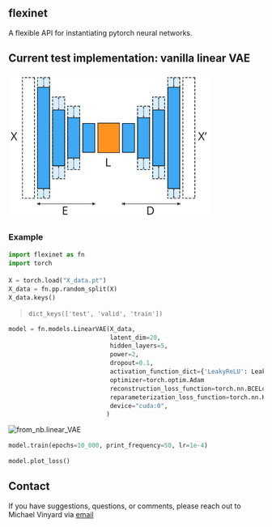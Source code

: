 flexinet
---

A flexible API for instantiating pytorch neural networks.

## Current test implementation: vanilla linear VAE

<img width="400" alt="FlexiLinearAVE" src="/docs/img/flexinet.LinearVAE.svg">

### Example

```python
import flexinet as fn
import torch

X = torch.load("X_data.pt")
X_data = fn.pp.random_split(X)
X_data.keys()
```
>`dict_keys(['test', 'valid', 'train'])`

```python
model = fn.models.LinearVAE(X_data,
                            latent_dim=20, 
                            hidden_layers=5, 
                            power=2,
                            dropout=0.1,
                            activation_function_dict={'LeakyReLU': LeakyReLU(negative_slope=0.01)},
                            optimizer=torch.optim.Adam
                            reconstruction_loss_function=torch.nn.BCELoss(),
                            reparameterization_loss_function=torch.nn.KLDivLoss(),
                            device="cuda:0",
                           )
```
<img width="541" alt="from_nb.linear_VAE" src="https://user-images.githubusercontent.com/47393421/168488664-e7918416-8ae8-4369-a6ef-b73449c42b5f.png">

```python
model.train(epochs=10_000, print_frequency=50, lr=1e-4)
```

```python
model.plot_loss()
```

## Contact

If you have suggestions, questions, or comments, please reach out to Michael Vinyard via [email](mailto:mvinyard@broadinstitute.org)
